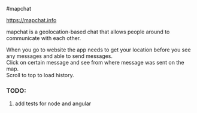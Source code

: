 #mapchat

https://mapchat.info

mapchat is a geolocation-based chat that allows people around to communicate with each other.

When you go to website the app needs to get your location before you see any messages and able to send messages.<br />
Click on certain message and see from where message was sent on the map.<br />
Scroll to top to load history. 

<h3>TODO:</h3>

1. add tests for node and angular
